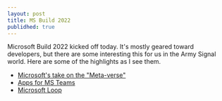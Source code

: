 ```yaml
---
layout: post
title: MS Build 2022
publidhed: true
---
```


Microsoft Build 2022 kicked off today. It's mostly geared toward developers, but there are some interesting this for us in the Army Signal world. Here are some of the highlights as I see them.

- [Microsoft's take on the "Meta-verse"](https://news.microsoft.com/innovation-stories/mesh-for-microsoft-teams/)
- [Apps for MS Teams](https://www.microsoft.com/en-us/microsoft-365/blog/2022/05/24/build-collaborative-apps-with-microsoft-teams/amp/)
- [Microsoft Loop](https://www.microsoft.com/en-us/microsoft-loop?ms.url=microsoftcommicrosoft-loop)
